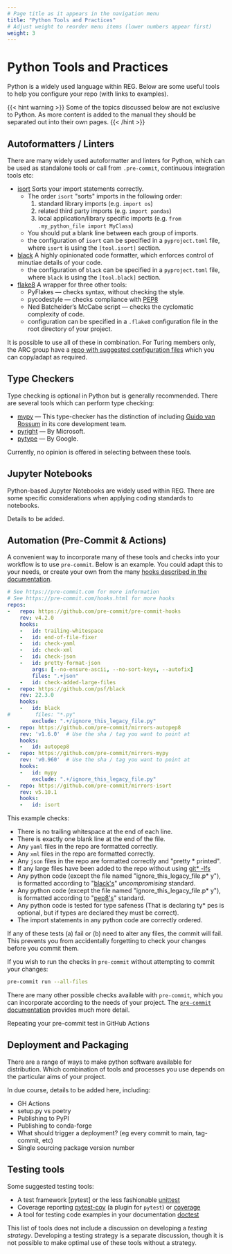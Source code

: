 ```yaml
---
# Page title as it appears in the navigation menu
title: "Python Tools and Practices"
# Adjust weight to reorder menu items (lower numbers appear first)
weight: 3
---
```


# Python Tools and Practices

Python is a widely used language within REG. Below are some useful tools to help you configure your repo (with links to examples).

{{< hint warning >}}
Some of the topics discussed below are not exclusive to Python. As more content is added to the manual they should be separated out into their own pages.
{{< /hint >}}

## Autoformatters / Linters

There are many widely used autoformatter and linters for Python, which can be used as standalone tools or call from `.pre-commit`, continuous integration tools etc:

- [isort](https://pypi.org/project/isort/) Sorts your import statements correctly.
  - The order `isort` "sorts" imports in the following order:
    1. standard library imports (e.g. `import os`)
    1. related third party imports (e.g. `import pandas`)
    1. local application/library specific imports (e.g. `from .my_python_file import MyClass`)
  - You should put a blank line between each group of imports.
  - the configuration of `isort` can be specified in a `pyproject.toml` file, where `isort` is using the `[tool.isort]` section.
- [black](https://pypi.org/project/black) A highly opinionated code formatter, which enforces control of minutiae details of your code.
  - the configuration of `black` can be specified in a `pyproject.toml` file, where `black` is using the ``[tool.black]`` section.
- [flake8](https://pypi.org/project/flake8) A wrapper for three other tools:
  - PyFlakes — checks syntax, without checking the style.
  - pycodestyle — checks compliance with [PEP8](https://peps.python.org/pep-0008/)
  - Ned Batchelder’s McCabe script — checks the cyclomatic complexity of code.
  - configuration can be specified in a `.flake8` configuration file in the root directory of your project.

It is possible to use all of these in combination. For Turing members only, the ARC group have a [repo with suggested configuration files](https://github.com/alan-turing-institute/ARC/tree/master/code-style/suggested-config) which you can copy/adapt as required.

## Type Checkers

Type checking is optional in Python but is generally recommended. There are several tools which can perform type checking:

- [mypy](http://mypy-lang.org) — This type-checker has the distinction of including [Guido van Rossum](https://python.org/~guido) in its core development team.
- [pyright](https://github.com/Microsoft/pyright) — By Microsoft.
- [pytype](https://github.com/google/pytype) — By Google.

Currently, no opinion is offered in selecting between these tools.

## Jupyter Notebooks

Python-based Jupyter Notebooks are widely used within REG. There are some specific considerations when applying coding standards to notebooks.

Details to be added.

## Automation (Pre-Commit & Actions)

A convenient way to incorporate many of these tools and checks into your workflow is to use `pre-commit`. Below is an example. You could adapt this to your needs, or create your own from the many [hooks described in the documentation](https://pre-commit.com/).

```yaml
# See https://pre-commit.com for more information
# See https://pre-commit.com/hooks.html for more hooks
repos:
-   repo: https://github.com/pre-commit/pre-commit-hooks
    rev: v4.2.0
    hooks:
    -   id: trailing-whitespace
    -   id: end-of-file-fixer
    -   id: check-yaml
    -   id: check-xml
    -   id: check-json
    -   id: pretty-format-json
        args: [--no-ensure-ascii, --no-sort-keys, --autofix]
        files: ".+json"
    -   id: check-added-large-files
-   repo: https://github.com/psf/black
    rev: 22.3.0
    hooks:
    -   id: black
#        files: "*.py"
        exclude: ".+/ignore_this_legacy_file.py"
-   repo: https://github.com/pre-commit/mirrors-autopep8
    rev: 'v1.6.0'  # Use the sha / tag you want to point at
    hooks:
    -   id: autopep8
-   repo: https://github.com/pre-commit/mirrors-mypy
    rev: 'v0.960'  # Use the sha / tag you want to point at
    hooks:
    -   id: mypy
        exclude: ".+/ignore_this_legacy_file.py"
-   repo: https://github.com/pre-commit/mirrors-isort
    rev: v5.10.1
    hooks:
    -   id: isort
```

This example checks:

- There is no trailing whitespace at the end of each line.
- There is exactly one blank line at the end of the file.
- Any `yaml` files in the repo are formatted correctly.
- Any `xml` files in the repo are formatted correctly.
- Any `json` files in the repo are formatted correctly and "pretty * printed".
- If any large files have been added to the repo without using [git* -lfs](https://git-lfs.github.com/)
- Any python code (except the file named "ignore_this_legacy_file.p* y"), is formatted according to "[black's](https://black.readthedocs.io/en/stable/)" _uncompromising_ standard.
- Any python code (except the file named "ignore_this_legacy_file.p* y"), is formatted according to "[pep8's](https://pep8.org/)" standard.
- Any python code is tested for type safeness (That is declaring ty* pes is optional, but if types are declared they must be correct).
- The import statements in any python code are correctly ordered.

If any of these tests (a) fail or (b) need to alter any files, the commit will fail. This prevents you from accidentally forgetting to check your changes before you commit them.

If you wish to run the checks in `pre-commit` without attempting to commit your changes:

```bash
pre-commit run --all-files
```

There are many other possible checks available with `pre-commit`, which you can incorporate according to the needs of your project. The [`pre-commit` documentation](https://pre-commit.com/) provides much more detail.

Repeating your pre-commit test in GitHub Actions

## Deployment and Packaging

There are a range of ways to make python software available for distribution. Which combination of tools and processes you use depends on the particular aims of your project.

In due course, details to be added here, including:

- GH Actions
- setup.py vs poetry
- Publishing to PyPI
- Publishing to conda-forge
- What should trigger a deployment? (eg every commit to main, tag-commit, etc)
- Single sourcing package version number

## Testing tools

Some suggested testing tools:

- A test framework [pytest] or the less fashionable [unittest](https://docs.python.org/3/library/unittest.html)
- Coverage reporting [pytest-cov](https://pypi.org/project/pytest-cov/) (a plugin for `pytest`) or [coverage](https://coverage.readthedocs.io/en/stable/)
- A tool for testing code examples in your documentation [doctest](https://docs.python.org/3/library/doctest.html)

This list of tools does not include a discussion on developing a _testing strategy_. Developing a testing strategy is a separate discussion, though it is not possible to make optimal use of these tools without a strategy.
